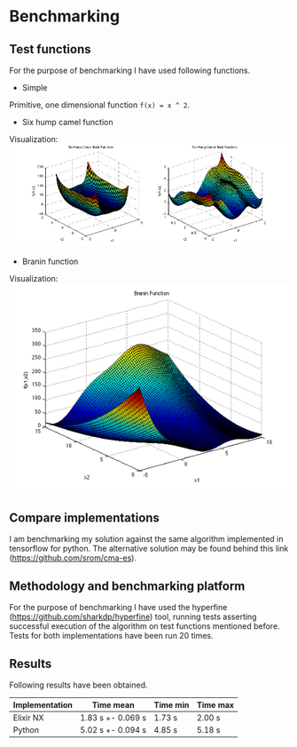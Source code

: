 # Benchmarking

## Test functions

For the purpose of benchmarking I have used following functions.

- Simple

Primitive, one dimensional function `f(x) = x ^ 2`.

- Six hump camel function

Visualization:
![](img/camel6.png)

- Branin function

Visualization:
![](img/branin.png)

## Compare implementations

I am benchmarking my solution against the same algorithm implemented in tensorflow for python. The alternative solution may be found behind this link (https://github.com/srom/cma-es).

## Methodology and benchmarking platform

For the purpose of benchmarking I have used the hyperfine (https://github.com/sharkdp/hyperfine) tool, running tests asserting successful execution of the algorithm on test functions mentioned before. Tests for both implementations have been run 20 times.

## Results

Following results have been obtained.

| Implementation | Time mean         | Time min | Time max |
|----------------|-------------------|----------|----------|
| Elixir NX      | 1.83 s +- 0.069 s | 1.73 s   | 2.00 s   |
| Python         | 5.02 s +- 0.094 s | 4.85 s   | 5.18 s   |


